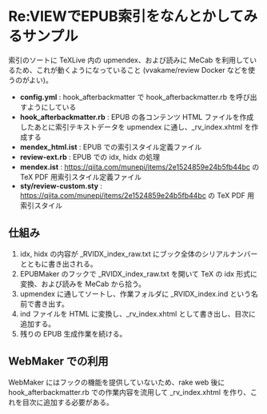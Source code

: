 # Re:VIEWでEPUB索引をなんとかしてみるサンプル

索引のソートに TeXLive 内の upmendex、および読みに MeCab を利用しているため、これが動くようになっていること (vvakame/review Docker などを使うのがよい)。

- **config.yml** : hook_afterbackmatter で hook_afterbackmatter.rb を呼び出すようにしている
- **hook_afterbackmatter.rb** : EPUB の各コンテンツ HTML ファイルを作成したあとに索引テキストデータを upmendex に通し、\_rv\_index.xhtml を作成する
- **mendex_html.ist** : EPUB での索引スタイル定義ファイル
- **review-ext.rb** : EPUB での idx, hidx の処理
- **mendex.ist** : https://qiita.com/munepi/items/2e1524859e24b5fb44bc の TeX PDF 用索引スタイル定義ファイル
- **sty/review-custom.sty** : https://qiita.com/munepi/items/2e1524859e24b5fb44bc の TeX PDF 用索引スタイル

## 仕組み
1. idx, hidx の内容が \_RVIDX\_index_raw.txt にブック全体のシリアルナンバーとともに書き出される。
2. EPUBMaker のフックで \_RVIDX\_index_raw.txt を開いて TeX の idx 形式に変換、および読みを MeCab から拾う。
3. upmendex に通してソートし、作業フォルダに \_RVIDX\_index.ind という名前で書き出す。
4. ind ファイルを HTML に変換し、\_rv\_index.xhtml として書き出し、目次に追加する。
5. 残りの EPUB 生成作業を続ける。

## WebMaker での利用
WebMaker にはフックの機能を提供していないため、rake web 後に hook_afterbackmatter.rb での作業内容を流用して \_rv\_index.xhtml を作り、これを目次に追加する必要がある。
